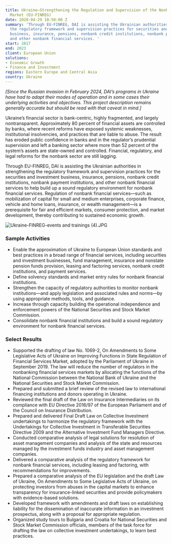 ```yaml
---
title: Ukraine—Strengthening the Regulation and Supervision of the Nonbank Financial
  Market (EU-FINREG)
date: 2020-04-29 10:50:00 Z
summary: 'Through EU-FINREG, DAI is assisting the Ukrainian authorities in strengthening
  the regulatory framework and supervision practices for securities and investment
  business, insurance, pensions, nonbank credit institutions, nonbank payment institutions,
  and other nonbank financial services. '
start: 2017
end: 2023
client: European Union
solutions:
- Economic Growth
- Finance and Investment
regions: Eastern Europe and Central Asia
country: Ukraine
---
```


*[Since the Russian invasion in February 2024, DAI’s programs in Ukraine have had to adapt their modes of operation and in some cases their underlying activities and objectives. This project description remains generally accurate but should be read with that caveat in mind.]*

Ukraine’s financial sector is bank-centric, highly fragmented, and largely nontransparent. Approximately 80 percent of financial assets are controlled by banks, where recent reforms have exposed systemic weaknesses, institutional insolvencies, and practices that are liable to abuse. The result has eroded public confidence in banks and in the regulator’s prudential supervision and left a banking sector where more than 52 percent of the system’s assets are state-owned and controlled. Financial, regulatory, and legal reforms for the nonbank sector are still lagging. 

Through EU-FINREG, DAI is assisting the Ukrainian authorities in strengthening the regulatory framework and supervision practices for the securities and investment business, insurance, pensions, nonbank credit institutions, nonbank payment institutions, and other nonbank financial services to help build up a sound regulatory environment for nonbank financial services. Regulation of nonbank financial services—such as mobilization of capital for small and medium enterprises, corporate finance, vehicle and home loans, insurance, or wealth management—is a prerequisite for fair and efficient markets, consumer protection, and market development, thereby contributing to sustained economic growth.

![Ukraine-FINREG-events and trainings (4).JPG](/uploads/Ukraine-FINREG-events%20and%20trainings%20(4).JPG)

### Sample Activities

* Enable the approximation of Ukraine to European Union standards and best practices in a broad range of financial services, including securities and investment businesses, fund management, insurance and nonstate pension funds provision, leasing and factoring services, nonbank credit institutions, and payment services.
* Define solvency standards and market entry rules for nonbank financial institutions. 
* Strengthen the capacity of regulatory authorities to monitor nonbank institutions—and apply legislation and associated rules and norms—by using appropriate methods, tools, and guidance.
* Increase through capacity building the operational independence and enforcement powers of the National Securities and Stock Market Commission. 
* Consolidate nonbank financial institutions and build a sound regulatory environment for nonbank financial services.

### Select Results

* Supported the drafting of law No. 1069-2, On Amendments to Some Legislative Acts of Ukraine on Improving Functions in State Regulation of Financial Services Market, adopted by the Parliament of Ukraine in September 2019. The law will reduce the number of regulators in the nonbanking financial services markets by allocating the functions of the National Commission between the National Bank of Ukraine and the National Securities and Stock Market Commission. 
* Prepared and submitted a brief review of the revised law to international financing institutions and donors operating in Ukraine.
* Reviewed the final draft of the Law on Insurance Intermediaries on its compliance with EU Directive 2016/97 of the European Parliament and of the Council on Insurance Distribution.
* Prepared and delivered Final Draft Law on Collective Investment undertakings to harmonize the regulatory framework with the Undertakings for Collective Investment in Transferable Securities Directive 2009 and the Alternative Investment Fund Managers Directive. 
* Conducted comparative analysis of legal solutions for resolution of asset management companies and analysis of the state and resources managed by the investment funds industry and asset management companies.
* Delivered a comparative analysis of the regulatory framework for nonbank financial services, including leasing and factoring, with recommendations for improvements. 
* Prepared a comparative analysis of the EU legislation and the draft Law of Ukraine, On Amendments to Some Legislative Acts of Ukraine, on protecting investors from abuses in the capital markets to enhance transparency for insurance-linked securities and provide policymakers with evidence-based solutions.
* Developed framework with amendments and draft laws on establishing liability for the dissemination of inaccurate information in an investment prospectus, along with a proposal for appropriate regulation. 
* Organized study tours to Bulgaria and Croatia for National Securities and Stock Market Commission officials, members of the task force for drafting the law on collective investment undertakings, to learn best practices.